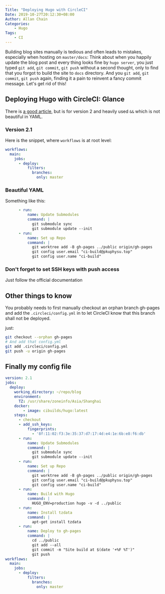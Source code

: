```yaml
---
Title: "Deploying Hugo with CircleCI"
Date: 2019-10-27T20:12:30+08:00
Author: Allan Chain
Categories:
    - Hugo
Tags: 
    - CI
---
```


Building blog sites manually is tedious and often leads to mistakes, especially when hosting on `master/docs`: Think about when you happily update the blog post and every thing looks fine by `hugo server`, you just typed `git add`, `git commit`, `git push` without a second thought, only to find that you forgot to build the site to `docs` directory. And you `git add`, `git commit`, `git push` again, finding it a pain to reinvent a fancy commit message. Let's get rid of this!

## Deploying Hugo with CircleCI: Glance

There is [a good article](https://willschenk.com/articles/2018/automating_hugo_with_circleci/), but is for version 2 and heavily used `&&` which is not beautiful in YAML.

### Version 2.1

Here is the snippet, where `workflows` is at root level:

```yaml
workflows:
  main:
    jobs:
      - deploy:
          filters:
            branches:
              only: master
```

### Beautiful YAML
Something like this:
```yaml
      - run:
          name: Update Submodules
          command: |
            git submodule sync
            git submodule update --init
      - run:
          name: Set up Repo
          command: |
            git worktree add -B gh-pages ../public origin/gh-pages
            git config user.email "ci-build@pkuphysu.top"
            git config user.name "ci-build"
```

### Don't forget to set SSH keys with push access

Just follow the official documentation

## Other things to know

You probably needs to first manually checkout an orphan branch gh-pages and add the `.circleci/config.yml` in to let CircleCI know that this branch shall not be deployed.

just:

```bash
git checkout --orphan gh-pages
# And add that config.yml
git add .circleci/config.yml
git push -u origin gh-pages
```

## Finally my config file

```yaml
version: 2.1
jobs:
  deploy:
    working_directory: ~/repo/blog
    environment:
      TZ: /usr/share/zoneinfo/Asia/Shanghai
    docker:
        - image: cibuilds/hugo:latest
    steps:
      - checkout
      - add_ssh_keys:
          fingerprints:
            - '8f:11:02:f3:3e:35:37:d7:17:4d:e4:1e:6b:e8:f6:db'
      - run:
          name: Update Submodules
          command: |
            git submodule sync
            git submodule update --init
      - run:
          name: Set up Repo
          command: |
            git worktree add -B gh-pages ../public origin/gh-pages
            git config user.email "ci-build@pkuphysu.top"
            git config user.name "ci-build"
      - run:
          name: Build with Hugo
          command: |
            HUGO_ENV=production hugo -v -d ../public
      - run:
          name: Install tzdata
          command: |
            apt-get install tzdata
      - run:
          name: Deploy to gh-pages
          command: |
            cd ../public
            git add --all
            git commit -m "Site build at $(date '+%F %T')"
            git push
workflows:
  main:
    jobs:
      - deploy:
          filters:
            branches:
              only: master
```

